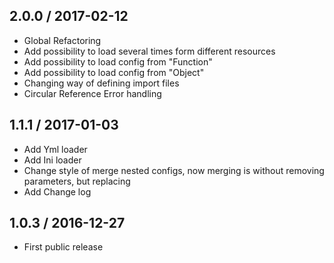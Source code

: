 2.0.0 / 2017-02-12
------------------

- Global Refactoring
- Add possibility to load several times form different resources
- Add possibility to load config from "Function"
- Add possibility to load config from "Object"
- Changing way of defining import files
- Circular Reference Error handling

1.1.1 / 2017-01-03
------------------

- Add Yml loader
- Add Ini loader
- Change style of merge nested configs, now merging is without removing parameters, but replacing
- Add Change log


1.0.3 / 2016-12-27
------------------

- First public release